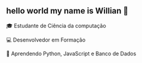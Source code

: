 ## hello world my name is Willian 👋
🎓 Estudante de Ciência da computação

💻 Desenvolvedor em Formação

🚀 Aprendendo Python, JavaScript e Banco de Dados 
<!--
**oxwillian/oxwillian** is a ✨ _special_ ✨ repository because its `README.md` (this file) appears on your GitHub profile.

Here are some ideas to get you started:

- 🔭 I’m currently working on ...
- 🌱 I’m currently learning ...
- 👯 I’m looking to collaborate on ...
- 🤔 I’m looking for help with ...
- 💬 Ask me about ...
- 📫 How to reach me: ...
- 😄 Pronouns: ...
- ⚡ Fun 🌟 Sobre mim

🚀 Em constante evolução no mundo da programação
📚 Sempre curiosa para aprender novas tecnologias
🤝 Aberta a colaborar em projetos para ganhar experiência
📊 Estatísticas do GitHub. 

  
 